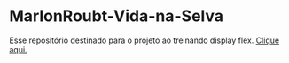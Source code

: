 # MarlonRoubt-Vida-na-Selva
Esse repositório destinado para o projeto ao treinando display flex.
[Clique aqui.](https://marlonroubt.github.io/MarlonRoubt-Vida-na-Selva/)
